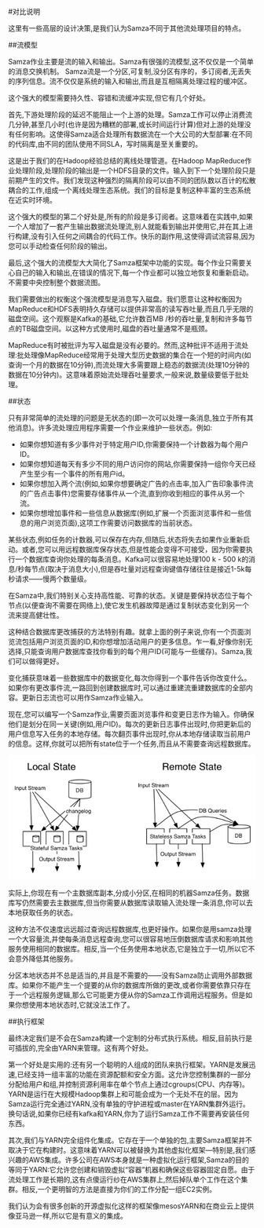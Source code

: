 #对比说明

这里有一些高层的设计决策,是我们认为Samza不同于其他流处理项目的特点。

##流模型

Samza作业主要是流的输入和输出。Samza有很强的流模型,这不仅仅是一个简单的消息交换机制。 Samza流是一个分区,可复制,没分区有序的，多订阅者,无丢失的序列信息。流不仅仅是系统的输入和输出,而且是互相隔离处理过程的缓冲区。

这个强大的模型需要持久性、容错和流缓冲实现,但它有几个好处。

首先,下游处理阶段的延迟不能阻止一个上游的处理。Samza工作可以停止消费流几分钟,甚至几小时(也许是因为糟糕的部署,或长时间运行计算)但对上游的处理没有任何影响。这使得Samza适合处理所有数据流在一个大公司的大型部署:在不同的代码库,由不同的团队使用不同SLA，写时隔离是至关重要的。

这是出于我们的在Hadoop经验总结的离线处理管道。在Hadoop MapReduce作业处理阶段,处理阶段的输出是一个HDFS目录的文件。输入到下一个处理阶段只是前期产生的文件。我们发现这种强烈的隔离阶段可以由不同的团队数以百计的松散耦合的工作,组成一个离线处理生态系统。我们的目标是复制这种丰富的生态系统在近实时环境。

这个强大的模型的第二个好处是,所有的阶段是多订阅者。这意味着在实践中,如果一个人增加了一套产生输出数据流处理流,别人就能看到输出并使用它,并在其上进行构建,没有引入任何之间耦合的代码工作。快乐的副作用,这使得调试流容易,因为您可以手动检查任何阶段的输出。

最后,这个强大的流模型大大简化了Samza框架中功能的实现。每个作业只需要关心自己的输入和输出,在错误的情况下,每一个作业都可以独立地恢复和重新启动。不需要中央控制整个数据流图。

我们需要做出的权衡这个强流模型是消息写入磁盘。我们愿意让这种权衡因为MapReduce和HDFS表明持久存储可以提供非常高的读写吞吐量,而且几乎无限的磁盘空间。这个观察是Kafka的基础,它允许数百MB /秒的吞吐量,复制和许多每节点的TB磁盘空间。以这种方式使用时,磁盘的吞吐量通常不是瓶颈。

MapReduce有时被批评为写入磁盘是没有必要的。然而,这种批评不适用于流处理:批处理像MapReduce经常用于处理大型历史数据的集合在一个短的时间内(如查询一个月的数据在10分钟),而流处理大多需要跟上稳态的数据流(处理10分钟的数据在10分钟内)。这意味着原始流处理吞吐量要求,一般来说,数量级要低于批处理。

##状态

只有非常简单的流处理的问题是无状态的(即一次可以处理一条消息,独立于所有其他消息)。许多流处理应用程序需要一个作业来维护一些状态。例如:
- 如果你想知道有多少事件对于特定用户ID,你需要保持一个计数器为每个用户ID。
- 如果你想知道每天有多少不同的用户访问你的网站,你需要保持一组你今天已经产生至少有一个事件的所有用户id。
- 如果你想加入两个流(例如,如果你想要确定广告的点击率,加入广告印象事件流的广告点击事件)您需要存储事件从一个流,直到你收到相应的事件从另一个流。
- 如果你想增加事件和一些信息从数据库(例如,扩展一个页面浏览事件和一些信息的用户浏览页面),这项工作需要访问数据库的当前状态。

某些状态,例如任务的计数器,可以保存在内存,但随后,状态将失去如果作业重新启动。或者,您可以用远程数据库保存状态,但是性能会变得不可接受，因为你需要执行一个数据库查询你处理的每条消息。Kafka可以很容易地处理100 k - 500 k的消息/秒每节点(取决于消息大小),但是吞吐量对远程查询键值存储往往是接近1-5k每秒请求——慢两个数量级。

在Samza中,我们特别关心支持高性能、可靠的状态。关键是要保持状态位于每个节点(以便查询不需要在网络上),使它发生机器故障是通过复制状态变化到另一个流来提高健壮性。

这种结合数据库更改捕获的方法特别有趣。就拿上面的例子来说,你有一个页面浏览流包括用户浏览页面的ID,和你想增加活动用户的更多信息。乍一看,好像你别无选择,只能查询用户数据库查找你看到的每个用户ID(可能与一些缓存)。Samza,我们可以做得更好。

变化捕获意味着一些数据库中的数据变化,每次你得到一个事件告诉你改变什么。如果你有更改事件流,一路回到创建数据库时,可以通过重建流重建数据库的全部内容。更新日志流也可以用作Samza作业输入。

现在,您可以编写一个Samza作业,需要页面浏览事件和变更日志作为输入。你确保他们是划分在同一关键(例如,用户ID)。每次的更新日志事件出现时,你把更新后的用户信息写入任务的本地存储。每次翻页事件出现时,你从本地存储读取当前用户的信息。这样,你就可以把所有state位于一个任务,而且从不需要查询远程数据库。

![Stateful Processing](./pic/samza_state.png)

实际上,你现在有一个主数据库副本,分成小分区,在相同的机器Samza任务。数据库写仍然需要去主数据库,但当你需要从数据库读取输入流处理一条消息,你可以去本地获取任务的状态。

这种方法不仅速度远远超过查询远程数据库,也更好操作。如果你是用samza处理一个大容量流,并使每条消息远程查询,您可以很容易地压倒数据库请求和影响其他服务使用相同的数据库。相反,当一个任务使用本地状态,它是独立于一切,所以它不会意外降低其他服务。

分区本地状态并不总是适当的,并且是不需要的——没有Samza防止调用外部数据库。如果你不能产生一个提要的从你的数据库所做的更改,或者你需要依靠只存在于一个远程服务逻辑,那么它可能更方便从你的Samza工作调用远程服务。但是如果你想使用本地状态时,它就没法工作了。

##执行框架

最终决定我们是不会在Samza构建一个定制的分布式执行系统。相反,目前执行是可插拔的,完全由YARN来管理。这有两个好处。

第一个好处是实用的:还有另一个聪明的人组成的团队来执行框架。YARN是发展迅速,已经支持一组丰富的功能在资源配额和安全方面。这允许您控制集群的一部分分配给用户和组,并控制资源利用率在单个节点上通过cgroups(CPU、内存等)。YARN是运行在大规模Hadoop集群上和可能会成为一个无处不在的层。因为Samza运行完全通过YARN,没有单独的守护进程或master在YARN集群外运行。换句话说,如果你已经有kafka和YARN,你为了运行Samza工作不需要再安装任何东西。

其次,我们与YARN完全组件化集成。它存在于一个单独的包,主要Samza框架并不取决于它在构建时。这意味着YARN可以被替换为其他虚拟化框架—特别是,我们感兴趣的AWS集成。许多公司在AWS本身就是一种虚拟化运行框架,Samza的目的等同于YARN:它允许您创建和销毁虚拟“容器”机器和确保这些容器固定自愿。由于流处理工作是长期的,这有点傻运行纱在AWS集群上,然后掉队单个工作在这个集群。相反,一个更明智的方法是直接为你们的工作分配一组EC2实例。

我们认为会有很多创新的开源虚拟化这样的框架像mesosYARN和在商业云上提供像亚马逊一样,所以它是有意义的集成。